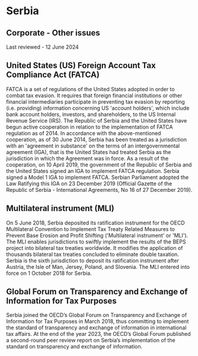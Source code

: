 # Serbia
## Corporate - Other issues
Last reviewed - 12 June 2024
## United States (US) Foreign Account Tax Compliance Act (FATCA)
FATCA is a set of regulations of the United States adopted in order to combat tax evasion. It requires that foreign financial institutions or other financial intermediaries participate in preventing tax evasion by reporting (i.e. providing) information concerning US 'account holders', which include bank account holders, investors, and shareholders, to the US Internal Revenue Service (IRS).
The Republic of Serbia and the United States have begun active cooperation in relation to the implementation of FATCA regulation as of 2014. In accordance with the above-mentioned cooperation, as of 30 June 2014, Serbia has been treated as a jurisdiction with an 'agreement in substance' on the terms of an intergovernmental agreement (IGA), that is the United States had treated Serbia as the jurisdiction in which the Agreement was in force.
As a result of the cooperation, on 10 April 2019, the government of the Republic of Serbia and the United States signed an IGA to implement FATCA regulation. Serbia signed a Model 1 IGA to implement FATCA. 
Serbian Parliament adopted the Law Ratifying this IGA on 23 December 2019 (Official Gazette of the Republic of Serbia - International Agreements, No 16 оf 27 December 2019).
## Multilateral instrument (MLI)
On 5 June 2018, Serbia deposited its ratification instrument for the OECD Multilateral Convention to Implement Tax Treaty Related Measures to Prevent Base Erosion and Profit Shifting ('Multilateral instrument' or 'MLI').
The MLI enables jurisdictions to swiftly implement the results of the BEPS project into bilateral tax treaties worldwide. It modifies the application of thousands bilateral tax treaties concluded to eliminate double taxation.
Serbia is the sixth jurisdiction to deposit its ratification instrument after Austria, the Isle of Man, Jersey, Poland, and Slovenia. The MLI entered into force on 1 October 2018 for Serbia.
## Global Forum on Transparency and Exchange of Information for Tax Purposes
Serbia joined the OECD’s Global Forum on Transparency and Exchange of Information for Tax Purposes in March 2018, thus committing to implement the standard of transparency and exchange of information in international tax affairs.
At the end of the year 2023, the OECD’s Global Forum published a second-round peer review report on Serbia’s implementation of the standard on transparency and exchange of information.
